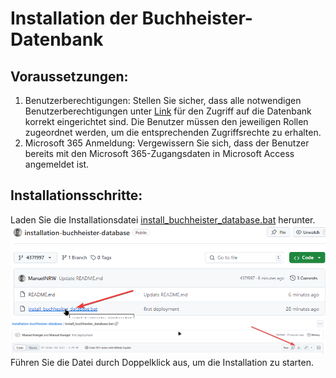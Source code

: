 # Installation der Buchheister-Datenbank
## Voraussetzungen:
1. Benutzerberechtigungen: Stellen Sie sicher, dass alle notwendigen Benutzerberechtigungen unter [Link](https://buchheistermarketing.sharepoint.com/sites/buchheister_sharepoint_database/_layouts/15/user.aspx?showLimitedAccessUsers=true) für den Zugriff auf die Datenbank korrekt eingerichtet sind. Die Benutzer müssen den jeweiligen Rollen zugeordnet werden, um die entsprechenden Zugriffsrechte zu erhalten. 
2. Microsoft 365 Anmeldung: Vergewissern Sie sich, dass der Benutzer bereits mit den Microsoft 365-Zugangsdaten in Microsoft Access angemeldet ist.
## Installationsschritte:
Laden Sie die Installationsdatei [install_buchheister_database.bat](https://github.com/ManuelNRW/installation-buchheister-database/blob/437f997e36bd1e8caac77b8e87de27f188886346/install_buchhesiter_database.bat) herunter.
![Anleitung1](https://github.com/ManuelNRW/installation-buchheister-database/raw/main/inst1.png)
![Anleitung2](https://github.com/ManuelNRW/installation-buchheister-database/raw/main/inst2.png)
Führen Sie die Datei durch Doppelklick aus, um die Installation zu starten.
